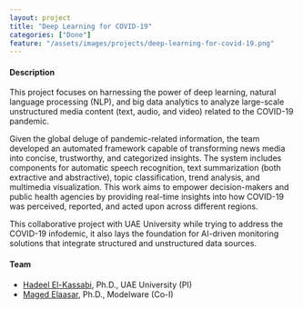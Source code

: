 ```yaml
---
layout: project
title: "Deep Learning for COVID-19"
categories: ["Done"]
feature: "/assets/images/projects/deep-learning-for-covid-19.png"
---
```


#### Description

This project focuses on harnessing the power of deep learning, natural language processing (NLP), and big data analytics to analyze large-scale unstructured media content (text, audio, and video) related to the COVID-19 pandemic.

Given the global deluge of pandemic-related information, the team developed an automated framework capable of transforming news media into concise, trustworthy, and categorized insights. The system includes components for automatic speech recognition, text summarization (both extractive and abstractive), topic classification, trend analysis, and multimedia visualization. This work aims to empower decision-makers and public health agencies by providing real-time insights into how COVID-19 was perceived, reported, and acted upon across different regions.

This collaborative project with UAE University while trying to address the COVID-19 infodemic, it also lays the foundation for AI-driven monitoring solutions that integrate structured and unstructured data sources.

#### Team

- [Hadeel El-Kassabi](https://www.linkedin.com/in/hadeel-el-kassabi-394386b/), Ph.D., UAE University (PI)
- [Maged Elaasar](/maged-elaasar.html), Ph.D., Modelware (Co-I)